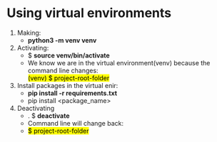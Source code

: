 # Using virtual environments
1. Making:
     - **python3 -m venv venv**
3. Activating:
   -  $ **source venv/bin/activate**
   - We know we are in the virtual environment(venv) because the command line changes:   
  <mark>(venv) $ project-root-folder </mark>
3. Install packages in the virtual enir:
   - **pip install -r requirements.txt**  
   - pip install <package_name> 
4. Deactivating
   - . $ **deactivate**
   - Command line will change back:   
   - <mark>$ project-root-folder</mark>  
